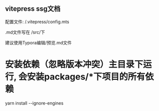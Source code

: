 ## vitepress ssg文档

配置文件: /.vitepress/config.mts

.md文件写在 /src/下

建议使用Typora编辑/预览.md文件

# 安装依赖（忽略版本冲突）主目录下运行, 会安装packages/*下项目的所有依赖
yarn install --ignore-engines

